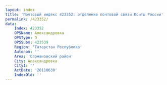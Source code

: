```yaml
---
layout: index
title: 'Почтовый индекс 423352: отделение почтовой связи Почты России'
permalink: /423352/
data:
    Index: 423352
    OPSName: Александровка
    OPSType: О
    OPSSubm: 423539
    Region: 'Татарстан Республика'
    Autonom: ''
    Area: 'Сармановский район'
    City: Александровка
    City1: ''
    ActDate: '20110630'
    IndexOld: ''
---
```

